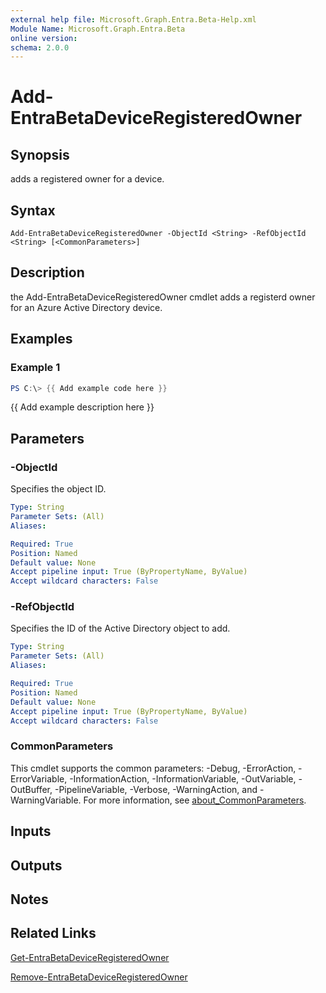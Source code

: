 ```yaml
---
external help file: Microsoft.Graph.Entra.Beta-Help.xml
Module Name: Microsoft.Graph.Entra.Beta
online version:
schema: 2.0.0
---
```


# Add-EntraBetaDeviceRegisteredOwner

## Synopsis
adds a registered owner for a device.

## Syntax

```
Add-EntraBetaDeviceRegisteredOwner -ObjectId <String> -RefObjectId <String> [<CommonParameters>]
```

## Description
the Add-EntraBetaDeviceRegisteredOwner cmdlet adds a registerd owner for an Azure Active Directory device.

## Examples

### Example 1
```powershell
PS C:\> {{ Add example code here }}
```

{{ Add example description here }}

## Parameters

### -ObjectId
Specifies the object ID.

```yaml
Type: String
Parameter Sets: (All)
Aliases:

Required: True
Position: Named
Default value: None
Accept pipeline input: True (ByPropertyName, ByValue)
Accept wildcard characters: False
```

### -RefObjectId
Specifies the ID of the Active Directory object to add.

```yaml
Type: String
Parameter Sets: (All)
Aliases:

Required: True
Position: Named
Default value: None
Accept pipeline input: True (ByPropertyName, ByValue)
Accept wildcard characters: False
```

### CommonParameters
This cmdlet supports the common parameters: -Debug, -ErrorAction, -ErrorVariable, -InformationAction, -InformationVariable, -OutVariable, -OutBuffer, -PipelineVariable, -Verbose, -WarningAction, and -WarningVariable. For more information, see [about_CommonParameters](https://go.microsoft.com/fwlink/?LinkID=113216).

## Inputs

## Outputs

## Notes

## Related Links

[Get-EntraBetaDeviceRegisteredOwner]()

[Remove-EntraBetaDeviceRegisteredOwner]()

